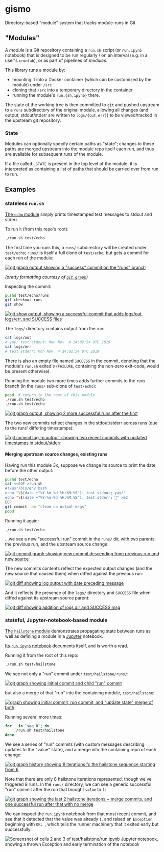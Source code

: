 # gismo
Directory-based "module" system that tracks module-runs in Git.

## "Modules"
A *module* is a Git repository containing a `run.sh` script (or `run.ipynb` notebook) that is designed to be run regularly / on an interval (e.g. in a user's `crontab`), or as part of pipelines of *modules*.

This library runs a module by:
 - mounting it into a Docker container (which can be customized by the module) under `/src`
 - cloning that `/src` into a temporary directory in the container
 - running the module's `run.{sh,ipynb}` there.
 
 The state of the working tree is then committed to `git` and pushed upstream to a `runs` subdirectory of the original module, allowing all changes (and output; stdout/stderr are written to `logs/{out,err}`) to be viewed/tracked in the upstream git repository. 

### State
Modules can optionally specify certain paths as "state"; changes to these paths are merged upstream into the module repo itself each run, and thus are available for subsequent runs of the module.

If a file called `_STATE` is present in the top level of the module, it is interpreted as containing a list of paths that should be carried over from run to run.

## Examples

### stateless `run.sh`
[The `echo` module](test/echo) simply prints timestamped test messages to stdout and stderr.

To run it (from this repo's root):

```bash
./run.sh test/echo
```

The first time you runs this, a `runs/` subdirectory will be created under `test/echo`; `runs/` is itself a full clone of `test/echo`, but gets a commit for each run of the module:

[![git graph output showing a "success" commit on the "runs" branch](https://p199.p4.n0.cdn.getcloudapp.com/items/nOuW16mK/Screen+Shot+2019-11-04+at+9.04.01+AM.png?v=b7a880e17055821f3073be25781575d6)](https://gist.github.com/ryan-williams/79d5833e6fedba060ba5a385cc4e511f)

*(pretty formatting courtesy of [`git graph`](https://github.com/ryan-williams/git-helpers/blob/f45ab500ba3b0f195aca92e74716927a54d61931/graph/git-graph))*

Inspecting the commit:

```bash
pushd test/echo/runs
git checkout runs
git show
```

[![git show output, showing a successful commit that adds logs/out, logs/err, and SUCCESS files](https://p199.p4.n0.cdn.getcloudapp.com/items/jkuyO2En/Screen+Shot+2019-11-04+at+9.10.58+AM.png?v=72733b3b3f91d7653e27d874ac410334)](https://gist.github.com/24c6470083e894a7dcd5ca2f38139df8)

The `logs/` directory contains output from the run:

```bash
cat logs/out
# yay; test stdout: Mon Nov  4 14:02:54 UTC 2019
cat logs/err
# test stderr: Mon Nov  4 14:02:54 UTC 2019
```

There is also an empty file named `SUCCESS` in the commit, denoting that the module's `run.sh` exited `0` (`FAILURE`, containing the non-zero exit-code, would be present otherwise).

Running the module two more times adds further commits to the `runs` branch (in the `runs/` sub-clone of `test/echo`):

```bash
popd  # return to the root of this module
./run.sh test/echo
./run.sh test/echo
```
[![git graph output, showing 2 more successful runs after the first](https://p199.p4.n0.cdn.getcloudapp.com/items/7Kuxj4wO/Screen+Shot+2019-11-04+at+9.18.37+AM.png?v=790c8d5cd361abc92d75fc449b9698df)](https://gist.github.com/ryan-williams/8dcf3e4bec61d28d51d5336bb85d1200)

The two new commits reflect changes in the stdout/stderr across runs (due to the runs' differing timestamps):

[![git commit log -p output, showing two recent commits with updated timestamps in stdout/stderr](https://p199.p4.n0.cdn.getcloudapp.com/items/E0uPRGm8/Screen+Shot+2019-11-04+at+9.15.37+AM.png?v=75931988fce7449faa8968a2159a52f5)](https://gist.github.com/ryan-williams/42dfe6825d460705dea29e062722e491)

#### Merging upstream source changes, existing runs

Having run this module 3x, suppose we change its source to print the date before the other output:

```bash
pushd test/echo
cat <<EOF >run.sh
#!/usr/bin/env bash
echo "\$(date +"%Y-%m-%d %H:%M:%S"): test stdout; yay!"
echo "\$(date +"%Y-%m-%d %H:%M:%S"): test stderr; 🤷" >&2
EOF
git commit -am "clean up output msgs"
popd
```

Running it again:
```bash
./run.sh test/echo
```

…we see a new "successful run" commit in the `runs/` dir, with two parents: the previous run, and the upstream source change:

[![git commit graph showing new commit descending from previous run and new source](https://gist.githubusercontent.com/ryan-williams/1dedfdf50c0f7e9455225ba71742795c/raw/e10fe3825d0fbbd197d3b1c0e2b9a132c23a89a2/00.png)](https://gist.github.com/ryan-williams/1dedfdf50c0f7e9455225ba71742795c)

The new commits contents reflect the expected output changes (and the new source that caused them) when diffed against the previous run:

[![git diff showing log output with date preceding message](https://gist.githubusercontent.com/ryan-williams/2eb2c44d600c3f2aa9d822b55a1c5b2a/raw/fca0f4f8aafe8b6d9a639b8866606759f0131e3f/00.png)](https://gist.github.com/ryan-williams/2eb2c44d600c3f2aa9d822b55a1c5b2a)

And it reflects the presence of the `logs/` directory and `SUCCESS` file when diffed against its upstream source parent:

[![git diff showing addition of logs dir and SUCCESS msg](https://gist.githubusercontent.com/ryan-williams/ecaf30b390bf9a9d39849b193befb9b6/raw/5d5df8577cf84b8b0922d5c055b820247f2ebc30/00.png)](https://gist.github.com/ryan-williams/ecaf30b390bf9a9d39849b193befb9b6)

### stateful, Jupyter-notebook-based module
[The `hailstone` module](test/hailstone) demonstrates propagating state between runs as well as defining a module in a [Jupyter](https://jupyter.org/) notebook.

[Its `run.ipynb` notebook](./test/hailstone/run.ipynb) documents itself, and is worth a read.

Running it from the root of this repo:

```bash
./run.sh test/hailstone
```

We see not only a "run" commit under `test/hailstone/runs/`:

[![git graph showing initial commit and child "run" commit](https://gist.githubusercontent.com/ryan-williams/124eb0a11eb67affaf9ff88b8c1a4775/raw/aafb7c7982974aa7a546aa13a60110f81619f4c6/00.png)](https://gist.github.com/ryan-williams/124eb0a11eb67affaf9ff88b8c1a4775)

but also a merge of that "run" into the containing module, `test/hailstone`:

[![graph showing initial commit, run commit, and "update state" merge of both](https://gist.githubusercontent.com/ryan-williams/14c5d01b240e3520ab6757883d6fa620/raw/14cdfb9251b3580fec9ad6e41c83d1262544ad7d/00.png)](https://gist.github.com/ryan-williams/14c5d01b240e3520ab6757883d6fa620)

Running several more times:

```bash
for _ in `seq 8`; do
    ./run.sh test/hailstone
done
``` 

We see a series of "run" commits (with custom messages describing updates to the "value" state), and a merge into the containing repo of each change:

[![git graph history showing 8 iterations fo the hailstone sequence starting from 6](https://gist.githubusercontent.com/ryan-williams/6ce4d3ac317c0a8b4fdd90485a0771a9/raw/ac87afd2dacffcee0db9c763ae344983b9c9800a/00.png)](https://gist.github.com/ryan-williams/6ce4d3ac317c0a8b4fdd90485a0771a9)

Note that there are only 8 hailstone iterations represented, though we've triggered 9 runs. In the `runs/` directory, we can see a generic successful "run" commit after the run that brought `value` to `1`:

[![git graph showing the last 2 hailstone iterations + merge commits, and one successful run after that with no merge](https://gist.githubusercontent.com/ryan-williams/ce2f6cc361eba187e55d702b3a568e6f/raw/bf3505784b74b3c40d1085d4bcc537ba7ad7dd87/00.png)](https://gist.github.com/ryan-williams/ce2f6cc361eba187e55d702b3a568e6f) 

We can inspect the `run.ipynb` notebook from that most recent commit, and see that it detected that the value was already `1`, and raised an `Exception` beginning with `OK: `, which tells the runner machinery that it exited early but successfully:

![Screenshot of cells 2 and 3 of test/hailstone/run.ipynb Jupyter notebook, showing a thrown Exception and early termination of the notebook](https://p199.p4.n0.cdn.getcloudapp.com/items/JruwZ0KX/Screen+Shot+2019-11-12+at+9.44.56+PM.png?v=beed774d346ee753fd237baf9f3a0940)
